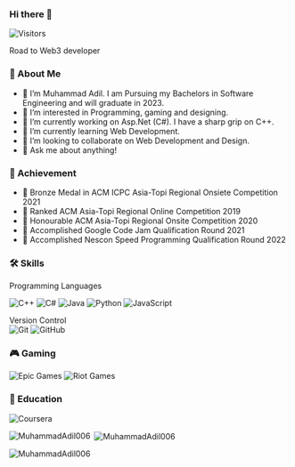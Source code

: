 ### Hi there 👋

![Visitors](https://visitor-badge.glitch.me/badge?page_id=MuhammadAdil006)

Road to Web3 developer
### 🚀 About Me
- 👋 I’m Muhammad Adil. I am Pursuing my Bachelors in Software Engineering and will graduate in 2023.
- 👀 I’m interested in Programming, gaming and designing.
- 🔭 I’m currently working on Asp.Net (C#). I have a sharp grip on C++. 
- 🌱 I’m currently learning Web Development. 
- 👯 I’m looking to collaborate on Web Development and Design. 
- 💬 Ask me about anything!

### 🏅 Achievement
 - 🥇 Bronze Medal in ACM ICPC Asia-Topi Regional Onsiete Competition 2021
 - 🥇 Ranked ACM Asia-Topi Regional Online Competition 2019
 - 🥈 Honourable ACM Asia-Topi Regional Onsite Competition 2020
 - 🥉 Accomplished Google Code Jam Qualification Round 2021
 - 🥈 Accomplished Nescon Speed Programming Qualification Round 2022

### 🛠️ Skills

Programming Languages
 
![C++](https://img.shields.io/badge/c++-%2300599C.svg?style=for-the-badge&logo=c%2B%2B&logoColor=white)  ![C#](https://img.shields.io/badge/c%23-%23239120.svg?style=for-the-badge&logo=c-sharp&logoColor=white)  ![Java](https://img.shields.io/badge/java-%23ED8B00.svg?style=for-the-badge&logo=java&logoColor=white)  ![Python](https://img.shields.io/badge/python-3670A0?style=for-the-badge&logo=python&logoColor=ffdd54)  ![JavaScript](https://img.shields.io/badge/javascript-%23323330.svg?style=for-the-badge&logo=javascript&logoColor=%23F7DF1E)

Version Control  
![Git](https://img.shields.io/badge/git-%23F05033.svg?style=for-the-badge&logo=git&logoColor=white)  ![GitHub](https://img.shields.io/badge/github-%23121011.svg?style=for-the-badge&logo=github&logoColor=white)

### 🎮 Gaming

![Epic Games](https://img.shields.io/badge/epicgames-%23313131.svg?style=for-the-badge&logo=epicgames&logoColor=white)  ![Riot Games](https://img.shields.io/badge/riotgames-D32936.svg?style=for-the-badge&logo=riotgames&logoColor=white)  

### 📝 Education  

![Coursera](https://img.shields.io/badge/Coursera-%230056D2.svg?style=for-the-badge&logo=Coursera&logoColor=white)  



<p><img align="left" src="https://github-readme-stats.vercel.app/api/top-langs?username=MuhammadAdil006&show_icons=true&locale=en&layout=compact" alt="MuhammadAdil006" /></p>
<p>&nbsp;<img align="center" src="https://github-readme-stats.vercel.app/api?username=MuhammadAdil006&show_icons=true&locale=en" alt="MuhammadAdil006" /></p>
<p><img align="center" src="https://github-readme-streak-stats.herokuapp.com/?user=MuhammadAdil006&" alt="MuhammadAdil006" /></p>
